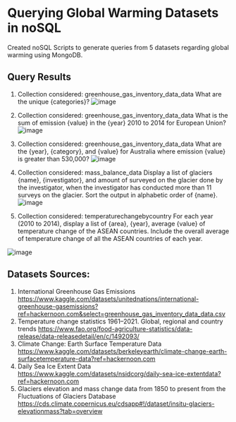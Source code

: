 # Querying Global Warming Datasets in noSQL
Created noSQL Scripts to generate queries from 5 datasets regarding global warming using MongoDB.

## Query Results
1) Collection considered: greenhouse_gas_inventory_data_data
What are the unique {categories}? 
![image](https://user-images.githubusercontent.com/84263856/201738626-5022ca7a-b4ff-45eb-9502-daf59d74c0d9.png)

2) Collection considered: greenhouse_gas_inventory_data_data 
What is the sum of emission {value} in the {year} 2010 to 2014 for European Union?     
![image](https://user-images.githubusercontent.com/84263856/201738645-da4c5fac-bbae-49f8-af2d-c22ec39673f8.png)

3) Collection considered: greenhouse_gas_inventory_data_data
What are the {year}, {category}, and {value} for Australia where emission {value} is 
greater than 530,000? 
![image](https://user-images.githubusercontent.com/84263856/201738656-077d4ed9-d526-4d15-90a3-6c972a5dacf5.png)

4) Collection considered: mass_balance_data
Display a list of glaciers {name}, {investigator}, and amount of surveyed on the 
glacier done by the investigator, when the investigator has conducted more than 11 
surveys on the glacier. Sort the output in alphabetic order of {name}.
![image](https://user-images.githubusercontent.com/84263856/201738690-2568a741-be8a-4b7f-ab36-f51cfc144d37.png)

5) Collection considered: temperaturechangebycountry 
For each year (2010 to 2014), display a list of {area}, {year}, average {value} of 
temperature change of the ASEAN countries. Include the overall average of 
temperature change of all the ASEAN countries of each year.

![image](https://user-images.githubusercontent.com/84263856/201738699-57caffe0-b4e7-434d-9580-eb0f0a3215e3.png)

## Datasets Sources:
1. International Greenhouse Gas Emissions https://www.kaggle.com/datasets/unitednations/international-greenhouse-gasemissions?ref=hackernoon.com&select=greenhouse_gas_inventory_data_data.csv 
2. Temperature change statistics 1961–2021. Global, regional and country trends https://www.fao.org/food-agriculture-statistics/data-release/data-releasedetail/en/c/1492093/ 
3. Climate Change: Earth Surface Temperature Data https://www.kaggle.com/datasets/berkeleyearth/climate-change-earth-surfacetemperature-data?ref=hackernoon.com 
4. Daily Sea Ice Extent Data https://www.kaggle.com/datasets/nsidcorg/daily-sea-ice-extentdata?ref=hackernoon.com 
5. Glaciers elevation and mass change data from 1850 to present from the Fluctuations of Glaciers Database https://cds.climate.copernicus.eu/cdsapp#!/dataset/insitu-glaciers-elevationmass?tab=overview
